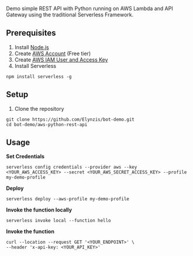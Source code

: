 Demo simple REST API with Python running on AWS Lambda and API Gateway using the traditional Serverless Framework.

## Prerequisites
1. Install [Node.js](https://nodejs.org/en/)
2. Create [AWS Account](https://aws.amazon.com/free/) (Free tier)
3. Create [AWS IAM User and Access Key](https://www.serverless.com/framework/docs/providers/aws/guide/credentials/)
4. Install Serverless
```
npm install serverless -g
```

## Setup
1. Clone the repository
```
git clone https://github.com/Elynzis/bot-demo.git
cd bot-demo/aws-python-rest-api
```

## Usage

**Set Credentials**
```
serverless config credentials --provider aws --key <YOUR_AWS_ACCESS_KEY> --secret <YOUR_AWS_SECRET_ACCESS_KEY> --profile my-demo-profile
```

**Deploy**
```
serverless deploy --aws-profile my-demo-profile
```

**Invoke the function locally**

```
serverless invoke local --function hello
```

**Invoke the function**

```
curl --location --request GET '<YOUR_ENDPOINT>' \
--header 'x-api-key: <YOUR_API_KEY>'
```
